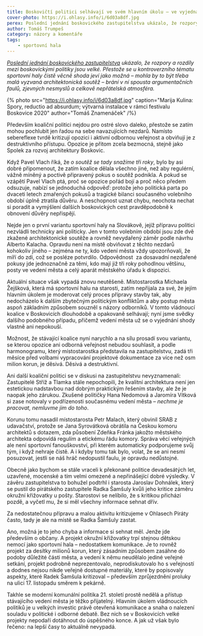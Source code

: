 ```yaml
---
title: Boskovičtí politici selhávají ve svém hlavním úkolu – ve vyjednávání shody
cover-photo: https://i.ohlasy.info/i/6d03a8df.jpg
perex: Poslední jednání boskovického zastupitelstva ukázalo, že rozpory a rozdíly mezi boskovickými politiky jsou velké a doplácí na ně celé město.
author: Tomáš Trumpeš
category: názory a komentáře
tags:
    - sportovní hala
---
```


*[Poslední jednání boskovického zastupitelstva](https://ohlasy.info/clanky/2021/12/zastupitelstvo.html) ukázalo, že rozpory a rozdíly mezi boskovickými politiky jsou velké. Přestože se u kontroverzního tématu sportovní haly čistě věcně shoda jeví jako možná – mohla by to být třeba malá vyzvaná architektonická soutěž – brání v ní spousta argumentačních faulů, zjevných nesmyslů a celkově nepřátelská atmosféra.*

{% photo src="https://i.ohlasy.info/i/6d03a8df.jpg" caption="Marija Kulina: Spory, reductio ad absurdum; výtvarná instalace v rámci festivalu Boskovice 2020" author="Tomáš Znamenáček" /%}

Především koaliční politici nejdou pro ostré slovo daleko, přestože se zatím mohou pochlubit jen řadou na sebe navazujících nezdarů. Namísto sebereflexe tvrdě kritizují opozici i aktivní odbornou veřejnost a obviňují je z destruktivního přístupu. Opozice je přitom zcela bezmocná, stejně jako Spolek za rozvoj architektury Boskovic. 

Když Pavel Vlach říká, že *o soutěž se tady snažíme tři roky*, bylo by asi dobré připomenout, že zatím koalice dělala všechno jiné, než aby regulérní, vážně míněný a poctivě připravený pokus o soutěž podnikla. A pokud se vzápětí Pavel Vlach ptá, proč se opozice pořád bojí a proč něco předem odsuzuje, nabízí se jednoduchá odpověď: protože jeho politická parta po dvaceti letech zmařených pokusů a tragické bilanci současného volebního období úplně ztratila důvěru. A neschopnost uznat chybu, neochota nechat si poradit a vymýšlení dalších boskovických cest pravděpodobně k obnovení důvěry nepřispějí.

Nejde jen o první variantu sportovní haly na Slovákově, jejíž přípravu politici nezvládli technicky ani politicky. Jen v tomto volebním období jsou zde dvě zkažené architektonické soutěže a rovněž nevydařený záměr podle návrhu Alberto Kalacha. Opravdu není na místě obviňovat z těchto nezdarů kohokoliv jiného – zejména ne ty, kdo vedení města vždy upozorňovali, že míří do zdi, což se posléze potvrdilo. Odpovědnost  za dosavadní nezdařené pokusy jde jednoznačně za těmi, kdo mají již tři roky pohodlnou většinu, posty ve vedení města a celý aparát městského úřadu k dispozici.

Aktuální situace však vypadá znovu neutěšeně. Místostarostka Michaela Žejšková, která má sportovní halu na starosti, zatím nepřijala za své, že jejím hlavním úkolem je moderovat celý proces přípravy stavby tak, aby nedocházelo k dalším zbytečným politickým konfliktům a aby postup města aspoň základním způsobem souzněl s názory odborníků. V tomto vládnoucí koalice v Boskovicích dlouhodobě a opakovaně selhávají; nyní jsme svědky dalšího podobného případu, přičemž vedení města už se o vyjednání shody vlastně ani nepokouší. 

Možnost, že stávající koalice nyní narychlo a na sílu prosadí svou variantu, se kterou opozice ani odborná veřejnost nebudou souhlasit, a podle harmonogramu, který místostarostka představila na zastupitelstvu, zadá tři měsíce před volbami vypracování projektové dokumentace za více než osm milion korun, je děsivá. Děsivá a destruktivní.

Ani další koaliční politici se v diskusi na zastupitelstvu nevyznamenali: Zastupitelé Stříž a Tlamka stále nepochopili, že kvalitní architektura není jen estetickou nadstavbou nad dobrým praktickým řešením stavby, ale že je naopak jeho zárukou. Zkušené političky Hana Nedomová a Jaromíra Vítková si zase notovaly v podřízenosti současnému vedení města – *nechme je pracovat, nemluvme jim do toho*.

Korunu tomu nasadil místostarosta Petr Malach, který obvinil SRAB z udavačství, protože se Jana Syrovátková obrátila na Českou komoru architektů s dotazem, zda působení Zdeňka Fránka jakožto městského architekta odpovídá regulím a etickému řádu komory. Správa věcí veřejných ale není sportovní fanouškovství, při kterém automaticky podporujeme svůj tým, i když nehraje čistě. A i kdyby tomu tak bylo, volat, že se ani nesmí posuzovat, jestli se náš hráč nedopustil faulu, je opravdu nedůstojné.

Obecně jako bychom se stále vraceli k překonané politice devadesátých let, uzavřené, mocenské a tím velmi omezené a nepřinášející dobré výsledky. V závěru zastupitelstva to bohužel podtrhl i starosta Jaroslav Dohnálek, který se pustil do pirátského zastupitele Radka Šamšuly kvůli jeho kritice záměru okružní křižovatky u pošty. Starostovi se nelíbilo, že s kritikou přichází pozdě, a vyčetl mu, že si měl všechny informace sehnat dřív. 

Za nedostatečnou přípravu a malou aktivitu kritizujeme v Ohlasech Piráty často, tady je ale na místě se Radka Šamšuly zastat.

Ano, možná je to jeho chyba a informace si sehnat měl. Jenže jde především o občany. A projekt okružní křižovatky trpí stejnou dětskou nemocí jako sportovní hala – nedostatkem komunikace. Je to rovněž  projekt za desítky milionů korun, který zásadním způsobem zasáhne do podoby důležité části města, a vedení k němu neudělalo jediné veřejné setkání, projekt podrobně neprezentovalo, neprodiskutovalo ho s veřejností a dodnes nejsou nikde veřejně dostupné materiály, které by popisovaly aspekty, které Radek Šamšula kritizoval – především zprůjezdnění proluky na ulici 17. listopadu směrem k pekárně.

Takhle se moderní komunální politika 21. století prostě nedělá a přístup stávajícího vedení města je těžko přijatelný. Hlavním úkolem vládnoucích politiků je u velkých investic právě otevřená komunikace a snaha o nalezení souladu v politické i odborné debatě. Bez nich se v Boskovicích velké projekty nepodaří dotáhnout do úspěšného konce. A jak už však bylo řečeno: na lepší časy to aktuálně nevypadá.
